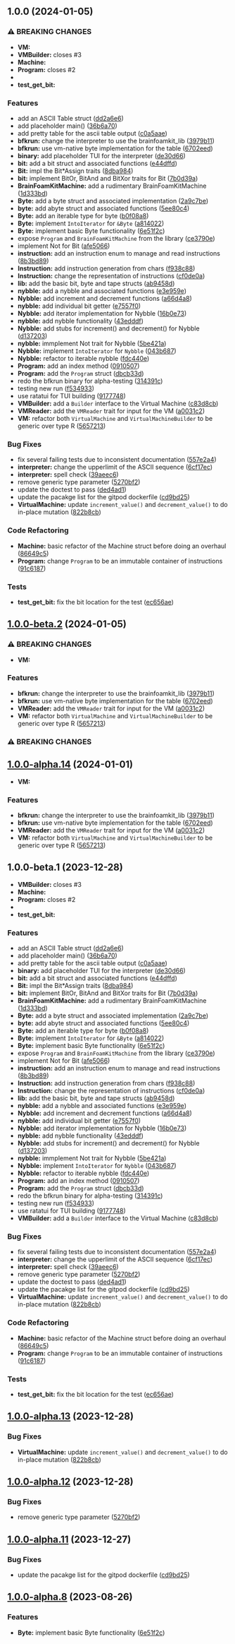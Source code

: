 ## 1.0.0 (2024-01-05)


### ⚠ BREAKING CHANGES

* **VM:** 
* **VMBuilder:** closes #3
* **Machine:** 
* **Program:** closes #2
* 
* **test_get_bit:** 

### Features

* add an ASCII Table struct ([dd2a6e6](https://github.com/AliSajid/BrainFoamKit/commit/dd2a6e66f5738775715437140efe11ab5750f531))
* add placeholder main() ([36b6a70](https://github.com/AliSajid/BrainFoamKit/commit/36b6a701a777b4a16c34e2dc2896d150456e1e02))
* add pretty table for the ascii table output ([c0a5aae](https://github.com/AliSajid/BrainFoamKit/commit/c0a5aae5e7bfbd8ab908bb56ae045bc07fd067c7))
* **bfkrun:** change the interpreter to use the brainfoamkit_lib ([3979b11](https://github.com/AliSajid/BrainFoamKit/commit/3979b11b7616ebab0126cca62625f62fc2dd12f9))
* **bfkrun:** use vm-native byte implementation for the table ([6702eed](https://github.com/AliSajid/BrainFoamKit/commit/6702eed17c993d3ecb32dbb8010e96d245f69bb5))
* **binary:** add placeholder TUI for the interpreter ([de30d66](https://github.com/AliSajid/BrainFoamKit/commit/de30d66d65ed294e1009c89921e5464a20dddc9b))
* **bit:** add a bit struct and associated functions ([e44dffd](https://github.com/AliSajid/BrainFoamKit/commit/e44dffdeb3635f3fcf24b791aaad64d6d8e3725f))
* **Bit:** impl the Bit*Assign traits ([8dba984](https://github.com/AliSajid/BrainFoamKit/commit/8dba9846e4509d0ddbe51b5c1c26a3d672f336db))
* **bit:** implement BitOr, BitAnd and BitXor traits for Bit ([7b0d39a](https://github.com/AliSajid/BrainFoamKit/commit/7b0d39a35631b446f7d8d0b1100da8b9850668b5))
* **BrainFoamKitMachine:** add a rudimentary BrainFoamKitMachine ([1d333bd](https://github.com/AliSajid/BrainFoamKit/commit/1d333bd8604a36212a0e5a2c627d076ae84a6a4b))
* **Byte:** add a byte struct and associated implementation ([2a9c7be](https://github.com/AliSajid/BrainFoamKit/commit/2a9c7be8f0c7605a84133c5fc87896b65f4cb085))
* **byte:** add abyte struct and associated functions ([5ee80c4](https://github.com/AliSajid/BrainFoamKit/commit/5ee80c4d15c048306f4aa97d18e95317da20a846))
* **Byte:** add an iterable type for byte ([b0f08a8](https://github.com/AliSajid/BrainFoamKit/commit/b0f08a805de8171000e3de22d5f4511b6f6ba8dd))
* **Byte:** implement `IntoIterator` for `&Byte` ([a814022](https://github.com/AliSajid/BrainFoamKit/commit/a814022e2828e731db47c3fdafb021c8392620df))
* **Byte:** implement basic Byte functionality ([6e51f2c](https://github.com/AliSajid/BrainFoamKit/commit/6e51f2c5206b7245b3424bf5bae160ca8c6baf4a))
* expose `Program` and `BrainFoamKitMachine` from the library ([ce3790e](https://github.com/AliSajid/BrainFoamKit/commit/ce3790ef9b003b6758420fa84a3a67f596b4167b))
* implement Not for Bit ([afe5066](https://github.com/AliSajid/BrainFoamKit/commit/afe506625030aaf435cc6cdc404e92af65580276))
* **instruction:** add an instruction enum to manage and read instructions ([8b3bd89](https://github.com/AliSajid/BrainFoamKit/commit/8b3bd898956b78c3d966be6f9646c53bcef15ac6))
* **Instruction:** add instruction generation from chars ([f938c88](https://github.com/AliSajid/BrainFoamKit/commit/f938c88e79118ec755e77e369a31218b4709d0dd))
* **Instruction:** change the representation of instructions ([cf0de0a](https://github.com/AliSajid/BrainFoamKit/commit/cf0de0aaba56c8cbb3ee70d5c896f5959fd2f18c))
* **lib:** add the basic bit, byte and tape structs ([ab9458d](https://github.com/AliSajid/BrainFoamKit/commit/ab9458d868afd42156e2fad6b7f27e1122c8e6b6))
* **nybble:** add a nybble and associated functions ([e3e959e](https://github.com/AliSajid/BrainFoamKit/commit/e3e959ebc58d8fe4839233a095764aa5779c7ae4))
* **Nybble:** add increment and decrement functions ([a66d4a8](https://github.com/AliSajid/BrainFoamKit/commit/a66d4a8f603f5fd4cac80ff721ba47c80f7927bc))
* **nybble:** add individual bit getter ([e7557f0](https://github.com/AliSajid/BrainFoamKit/commit/e7557f0a33548e8a6994f0090b759403f3c5e9f7))
* **Nybble:** add iterator implementation for Nybble ([16b0e73](https://github.com/AliSajid/BrainFoamKit/commit/16b0e739638955bdde6678d200c2f9c86a0157b5))
* **nybble:** add nybble functionality ([43edddf](https://github.com/AliSajid/BrainFoamKit/commit/43edddface3c898464866317f95ca70717196ae2))
* **Nybble:** add stubs for increment() and decrement() for Nybble ([d137203](https://github.com/AliSajid/BrainFoamKit/commit/d1372036288baba0bfc3db567b7435e5621367c6))
* **nybble:** immplement Not trait for Nybble ([5be421a](https://github.com/AliSajid/BrainFoamKit/commit/5be421ae9b57bbf158346c09a51b088a9abb69a2))
* **Nybble:** implement `IntoIterator` for `Nybble` ([043b687](https://github.com/AliSajid/BrainFoamKit/commit/043b687f83c33c5138b72c8963150a6da82344a0))
* **Nybble:** refactor to iterable nybble ([fdc440e](https://github.com/AliSajid/BrainFoamKit/commit/fdc440eddebcde11bed87dc7fddf0c4b55340126))
* **Program:** add an index method ([0910507](https://github.com/AliSajid/BrainFoamKit/commit/0910507f8832780985e6b03dc9ceef2b1351bdbc))
* **Program:** add the `Program` struct ([dbcb33d](https://github.com/AliSajid/BrainFoamKit/commit/dbcb33d68c82291f368f9b08ebaa0f30c1a5bf5f))
* redo the bfkrun binary for alpha-testing ([314391c](https://github.com/AliSajid/BrainFoamKit/commit/314391c2bbf7246e42e4ea90d09a8685e4c455ba))
* testing new run ([f534933](https://github.com/AliSajid/BrainFoamKit/commit/f53493325b592037808cd5efababce09ac9acf88))
* use ratatui for TUI building ([9177748](https://github.com/AliSajid/BrainFoamKit/commit/91777480299f6d9c7ea3869eff49006c271c5d85))
* **VMBuilder:** add a `Builder` interface to the Virtual Machine ([c83d8cb](https://github.com/AliSajid/BrainFoamKit/commit/c83d8cb3e073aabf16001c9a50d101300124df5f))
* **VMReader:** add the `VMReader` trait for input for the VM ([a0031c2](https://github.com/AliSajid/BrainFoamKit/commit/a0031c254abaaeba26e423c3fa1f8ec6453c7686))
* **VM:** refactor both `VirtualMachine` and `VirtualMachineBuilder` to be generic over type R ([5657213](https://github.com/AliSajid/BrainFoamKit/commit/565721388bd1decddf871747cabe73d29e30b1f1))


### Bug Fixes

* fix several failing tests due to inconsistent documentation ([557e2a4](https://github.com/AliSajid/BrainFoamKit/commit/557e2a4573b3a2c70131f73be565b68aac803bec))
* **interpreter:** change the upperlimit of the ASCII sequence ([6cf17ec](https://github.com/AliSajid/BrainFoamKit/commit/6cf17ec8abfc511ec7e4b184cfd330e4155311b5))
* **interpreter:** spell check ([39aeec6](https://github.com/AliSajid/BrainFoamKit/commit/39aeec6647a34156550fea8f48992d377445a60e))
* remove generic type parameter ([5270bf2](https://github.com/AliSajid/BrainFoamKit/commit/5270bf2ac4a126b58a80ee9e829c06aa645f9385))
* update the doctest to pass ([ded4ad1](https://github.com/AliSajid/BrainFoamKit/commit/ded4ad1ae7a77df542863764853ad0c8726f6fb3))
* update the pacakge list for the gitpod dockerfile ([cd9bd25](https://github.com/AliSajid/BrainFoamKit/commit/cd9bd255173b7cc2d44c60ab1b4a643d1dcb2694))
* **VirtualMachine:** update `increment_value()` and `decrement_value()` to do in-place mutation ([822b8cb](https://github.com/AliSajid/BrainFoamKit/commit/822b8cb89fcce0fab0ca0ce467ffd8da1fade07a))


### Code Refactoring

* **Machine:** basic refactor of the Machine struct before doing an overhaul ([86649c5](https://github.com/AliSajid/BrainFoamKit/commit/86649c5bc4d12c925a9659f8cef7b7243b06e03c))
* **Program:** change `Program` to be an immutable container of instructions ([91c6187](https://github.com/AliSajid/BrainFoamKit/commit/91c618779c5c63de7bb5845a14cb6ccf7d495344))


### Tests

* **test_get_bit:** fix the bit location for the test ([ec656ae](https://github.com/AliSajid/BrainFoamKit/commit/ec656aee31e92193a9101efca00f67f9bebd9590))

## [1.0.0-beta.2](https://github.com/AliSajid/BrainFoamKit/compare/v1.0.0-beta.1...v1.0.0-beta.2) (2024-01-05)


### ⚠ BREAKING CHANGES

* **VM:** 

### Features

* **bfkrun:** change the interpreter to use the brainfoamkit_lib ([3979b11](https://github.com/AliSajid/BrainFoamKit/commit/3979b11b7616ebab0126cca62625f62fc2dd12f9))
* **bfkrun:** use vm-native byte implementation for the table ([6702eed](https://github.com/AliSajid/BrainFoamKit/commit/6702eed17c993d3ecb32dbb8010e96d245f69bb5))
* **VMReader:** add the `VMReader` trait for input for the VM ([a0031c2](https://github.com/AliSajid/BrainFoamKit/commit/a0031c254abaaeba26e423c3fa1f8ec6453c7686))
* **VM:** refactor both `VirtualMachine` and `VirtualMachineBuilder` to be generic over type R ([5657213](https://github.com/AliSajid/BrainFoamKit/commit/565721388bd1decddf871747cabe73d29e30b1f1))

### ⚠ BREAKING CHANGES


## [1.0.0-alpha.14](https://github.com/AliSajid/BrainFoamKit/compare/v1.0.0-alpha.13...v1.0.0-alpha.14) (2024-01-01)

* **VM:**

### Features

* **bfkrun:** change the interpreter to use the brainfoamkit_lib ([3979b11](https://github.com/AliSajid/BrainFoamKit/commit/3979b11b7616ebab0126cca62625f62fc2dd12f9))
* **bfkrun:** use vm-native byte implementation for the table ([6702eed](https://github.com/AliSajid/BrainFoamKit/commit/6702eed17c993d3ecb32dbb8010e96d245f69bb5))
* **VMReader:** add the `VMReader` trait for input for the VM ([a0031c2](https://github.com/AliSajid/BrainFoamKit/commit/a0031c254abaaeba26e423c3fa1f8ec6453c7686))
* **VM:** refactor both `VirtualMachine` and `VirtualMachineBuilder` to be generic over type R ([5657213](https://github.com/AliSajid/BrainFoamKit/commit/565721388bd1decddf871747cabe73d29e30b1f1))


## 1.0.0-beta.1 (2023-12-28)

* **VMBuilder:** closes #3
* **Machine:** 
* **Program:** closes #2
* 
* **test_get_bit:** 

### Features

* add an ASCII Table struct ([dd2a6e6](https://github.com/AliSajid/BrainFoamKit/commit/dd2a6e66f5738775715437140efe11ab5750f531))
* add placeholder main() ([36b6a70](https://github.com/AliSajid/BrainFoamKit/commit/36b6a701a777b4a16c34e2dc2896d150456e1e02))
* add pretty table for the ascii table output ([c0a5aae](https://github.com/AliSajid/BrainFoamKit/commit/c0a5aae5e7bfbd8ab908bb56ae045bc07fd067c7))
* **binary:** add placeholder TUI for the interpreter ([de30d66](https://github.com/AliSajid/BrainFoamKit/commit/de30d66d65ed294e1009c89921e5464a20dddc9b))
* **bit:** add a bit struct and associated functions ([e44dffd](https://github.com/AliSajid/BrainFoamKit/commit/e44dffdeb3635f3fcf24b791aaad64d6d8e3725f))
* **Bit:** impl the Bit*Assign traits ([8dba984](https://github.com/AliSajid/BrainFoamKit/commit/8dba9846e4509d0ddbe51b5c1c26a3d672f336db))
* **bit:** implement BitOr, BitAnd and BitXor traits for Bit ([7b0d39a](https://github.com/AliSajid/BrainFoamKit/commit/7b0d39a35631b446f7d8d0b1100da8b9850668b5))
* **BrainFoamKitMachine:** add a rudimentary BrainFoamKitMachine ([1d333bd](https://github.com/AliSajid/BrainFoamKit/commit/1d333bd8604a36212a0e5a2c627d076ae84a6a4b))
* **Byte:** add a byte struct and associated implementation ([2a9c7be](https://github.com/AliSajid/BrainFoamKit/commit/2a9c7be8f0c7605a84133c5fc87896b65f4cb085))
* **byte:** add abyte struct and associated functions ([5ee80c4](https://github.com/AliSajid/BrainFoamKit/commit/5ee80c4d15c048306f4aa97d18e95317da20a846))
* **Byte:** add an iterable type for byte ([b0f08a8](https://github.com/AliSajid/BrainFoamKit/commit/b0f08a805de8171000e3de22d5f4511b6f6ba8dd))
* **Byte:** implement `IntoIterator` for `&Byte` ([a814022](https://github.com/AliSajid/BrainFoamKit/commit/a814022e2828e731db47c3fdafb021c8392620df))
* **Byte:** implement basic Byte functionality ([6e51f2c](https://github.com/AliSajid/BrainFoamKit/commit/6e51f2c5206b7245b3424bf5bae160ca8c6baf4a))
* expose `Program` and `BrainFoamKitMachine` from the library ([ce3790e](https://github.com/AliSajid/BrainFoamKit/commit/ce3790ef9b003b6758420fa84a3a67f596b4167b))
* implement Not for Bit ([afe5066](https://github.com/AliSajid/BrainFoamKit/commit/afe506625030aaf435cc6cdc404e92af65580276))
* **instruction:** add an instruction enum to manage and read instructions ([8b3bd89](https://github.com/AliSajid/BrainFoamKit/commit/8b3bd898956b78c3d966be6f9646c53bcef15ac6))
* **Instruction:** add instruction generation from chars ([f938c88](https://github.com/AliSajid/BrainFoamKit/commit/f938c88e79118ec755e77e369a31218b4709d0dd))
* **Instruction:** change the representation of instructions ([cf0de0a](https://github.com/AliSajid/BrainFoamKit/commit/cf0de0aaba56c8cbb3ee70d5c896f5959fd2f18c))
* **lib:** add the basic bit, byte and tape structs ([ab9458d](https://github.com/AliSajid/BrainFoamKit/commit/ab9458d868afd42156e2fad6b7f27e1122c8e6b6))
* **nybble:** add a nybble and associated functions ([e3e959e](https://github.com/AliSajid/BrainFoamKit/commit/e3e959ebc58d8fe4839233a095764aa5779c7ae4))
* **Nybble:** add increment and decrement functions ([a66d4a8](https://github.com/AliSajid/BrainFoamKit/commit/a66d4a8f603f5fd4cac80ff721ba47c80f7927bc))
* **nybble:** add individual bit getter ([e7557f0](https://github.com/AliSajid/BrainFoamKit/commit/e7557f0a33548e8a6994f0090b759403f3c5e9f7))
* **Nybble:** add iterator implementation for Nybble ([16b0e73](https://github.com/AliSajid/BrainFoamKit/commit/16b0e739638955bdde6678d200c2f9c86a0157b5))
* **nybble:** add nybble functionality ([43edddf](https://github.com/AliSajid/BrainFoamKit/commit/43edddface3c898464866317f95ca70717196ae2))
* **Nybble:** add stubs for increment() and decrement() for Nybble ([d137203](https://github.com/AliSajid/BrainFoamKit/commit/d1372036288baba0bfc3db567b7435e5621367c6))
* **nybble:** immplement Not trait for Nybble ([5be421a](https://github.com/AliSajid/BrainFoamKit/commit/5be421ae9b57bbf158346c09a51b088a9abb69a2))
* **Nybble:** implement `IntoIterator` for `Nybble` ([043b687](https://github.com/AliSajid/BrainFoamKit/commit/043b687f83c33c5138b72c8963150a6da82344a0))
* **Nybble:** refactor to iterable nybble ([fdc440e](https://github.com/AliSajid/BrainFoamKit/commit/fdc440eddebcde11bed87dc7fddf0c4b55340126))
* **Program:** add an index method ([0910507](https://github.com/AliSajid/BrainFoamKit/commit/0910507f8832780985e6b03dc9ceef2b1351bdbc))
* **Program:** add the `Program` struct ([dbcb33d](https://github.com/AliSajid/BrainFoamKit/commit/dbcb33d68c82291f368f9b08ebaa0f30c1a5bf5f))
* redo the bfkrun binary for alpha-testing ([314391c](https://github.com/AliSajid/BrainFoamKit/commit/314391c2bbf7246e42e4ea90d09a8685e4c455ba))
* testing new run ([f534933](https://github.com/AliSajid/BrainFoamKit/commit/f53493325b592037808cd5efababce09ac9acf88))
* use ratatui for TUI building ([9177748](https://github.com/AliSajid/BrainFoamKit/commit/91777480299f6d9c7ea3869eff49006c271c5d85))
* **VMBuilder:** add a `Builder` interface to the Virtual Machine ([c83d8cb](https://github.com/AliSajid/BrainFoamKit/commit/c83d8cb3e073aabf16001c9a50d101300124df5f))


### Bug Fixes

* fix several failing tests due to inconsistent documentation ([557e2a4](https://github.com/AliSajid/BrainFoamKit/commit/557e2a4573b3a2c70131f73be565b68aac803bec))
* **interpreter:** change the upperlimit of the ASCII sequence ([6cf17ec](https://github.com/AliSajid/BrainFoamKit/commit/6cf17ec8abfc511ec7e4b184cfd330e4155311b5))
* **interpreter:** spell check ([39aeec6](https://github.com/AliSajid/BrainFoamKit/commit/39aeec6647a34156550fea8f48992d377445a60e))
* remove generic type parameter ([5270bf2](https://github.com/AliSajid/BrainFoamKit/commit/5270bf2ac4a126b58a80ee9e829c06aa645f9385))
* update the doctest to pass ([ded4ad1](https://github.com/AliSajid/BrainFoamKit/commit/ded4ad1ae7a77df542863764853ad0c8726f6fb3))
* update the pacakge list for the gitpod dockerfile ([cd9bd25](https://github.com/AliSajid/BrainFoamKit/commit/cd9bd255173b7cc2d44c60ab1b4a643d1dcb2694))
* **VirtualMachine:** update `increment_value()` and `decrement_value()` to do in-place mutation ([822b8cb](https://github.com/AliSajid/BrainFoamKit/commit/822b8cb89fcce0fab0ca0ce467ffd8da1fade07a))


### Code Refactoring

* **Machine:** basic refactor of the Machine struct before doing an overhaul ([86649c5](https://github.com/AliSajid/BrainFoamKit/commit/86649c5bc4d12c925a9659f8cef7b7243b06e03c))
* **Program:** change `Program` to be an immutable container of instructions ([91c6187](https://github.com/AliSajid/BrainFoamKit/commit/91c618779c5c63de7bb5845a14cb6ccf7d495344))


### Tests

* **test_get_bit:** fix the bit location for the test ([ec656ae](https://github.com/AliSajid/BrainFoamKit/commit/ec656aee31e92193a9101efca00f67f9bebd9590))

## [1.0.0-alpha.13](https://github.com/AliSajid/BrainFoamKit/compare/v1.0.0-alpha.12...v1.0.0-alpha.13) (2023-12-28)


### Bug Fixes

* **VirtualMachine:** update `increment_value()` and `decrement_value()` to do in-place mutation ([822b8cb](https://github.com/AliSajid/BrainFoamKit/commit/822b8cb89fcce0fab0ca0ce467ffd8da1fade07a))

## [1.0.0-alpha.12](https://github.com/AliSajid/BrainFoamKit/compare/v1.0.0-alpha.11...v1.0.0-alpha.12) (2023-12-28)


### Bug Fixes

* remove generic type parameter ([5270bf2](https://github.com/AliSajid/BrainFoamKit/commit/5270bf2ac4a126b58a80ee9e829c06aa645f9385))

## [1.0.0-alpha.11](https://github.com/AliSajid/BrainFoamKit/compare/v1.0.0-alpha.10...v1.0.0-alpha.11) (2023-12-27)


### Bug Fixes

* update the pacakge list for the gitpod dockerfile ([cd9bd25](https://github.com/AliSajid/BrainFoamKit/commit/cd9bd255173b7cc2d44c60ab1b4a643d1dcb2694))

## [1.0.0-alpha.8](https://github.com/AliSajid/BrainFoamKit/compare/v1.0.0-alpha.7...v1.0.0-alpha.8) (2023-08-26)


### Features

* **Byte:** implement basic Byte functionality ([6e51f2c](https://github.com/AliSajid/BrainFoamKit/commit/6e51f2c5206b7245b3424bf5bae160ca8c6baf4a))
